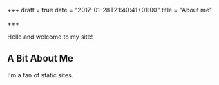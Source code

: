 +++
draft = true
date = "2017-01-28T21:40:41+01:00"
title = "About me"

+++

Hello and welcome to my site!

## A Bit About Me

I'm a fan of static sites.
